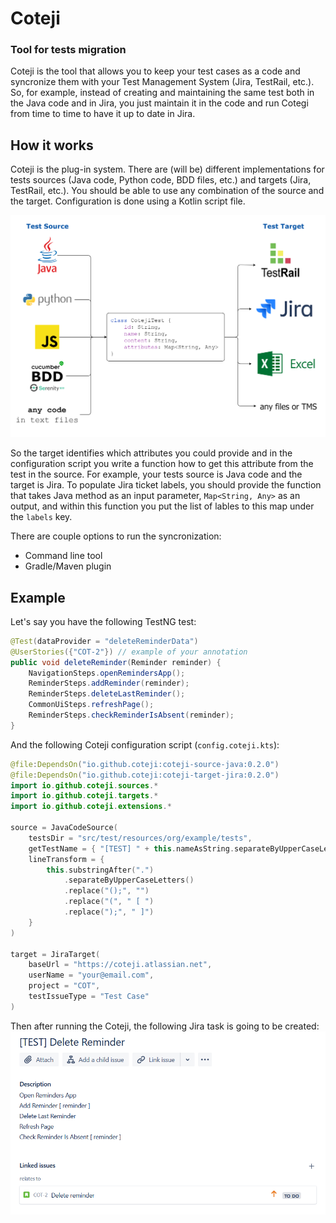 # Coteji

### Tool for tests migration

Coteji is the tool that allows you to keep your test cases as a code and syncronize them with your Test Management System (Jira, TestRail, etc.). So, for example, instead of creating and maintaining the same test both in the Java code and in Jira, you just maintain it in the code and run Cotegi from time to time to have it up to date in Jira.

## How it works
Coteji is the plug-in system. There are (will be) different implementations for tests sources (Java code, Python code, BDD files, etc.) and targets (Jira, TestRail, etc.). You should be able to use any combination of the source and the target. Configuration is done using a Kotlin script file.

![](img/coteji_principle.png)

So the target identifies which attributes you could provide and in the configuration script you write a function how to get this attribute from the test in the source. For example, your tests source is Java code and the target is Jira. To populate Jira ticket labels, you should provide the function that takes Java method as an input parameter, `Map<String, Any>` as an output, and within this function you put the list of lables to this map under the `labels` key.

There are couple options to run the syncronization:
- Command line tool
- Gradle/Maven plugin  

## Example
Let's say you have the following TestNG test:
```java
@Test(dataProvider = "deleteReminderData")
@UserStories({"COT-2"}) // example of your annotation
public void deleteReminder(Reminder reminder) {
    NavigationSteps.openRemindersApp();
    ReminderSteps.addReminder(reminder);
    ReminderSteps.deleteLastReminder();
    CommonUiSteps.refreshPage();
    ReminderSteps.checkReminderIsAbsent(reminder);
}
```
And the following Coteji configuration script (`config.coteji.kts`):
```kotlin
@file:DependsOn("io.github.coteji:coteji-source-java:0.2.0")
@file:DependsOn("io.github.coteji:coteji-target-jira:0.2.0")
import io.github.coteji.sources.*
import io.github.coteji.targets.*
import io.github.coteji.extensions.*

source = JavaCodeSource(
    testsDir = "src/test/resources/org/example/tests",
    getTestName = { "[TEST] " + this.nameAsString.separateByUpperCaseLetters() },
    lineTransform = {
        this.substringAfter(".")
            .separateByUpperCaseLetters()
            .replace("();", "")
            .replace("(", " [ ")
            .replace(");", " ]")
    }
)

target = JiraTarget(
    baseUrl = "https://coteji.atlassian.net",
    userName = "your@email.com",
    project = "COT",
    testIssueType = "Test Case"
)
```
Then after running the Coteji, the following Jira task is going to be created:
![](img/jira_task.png)


